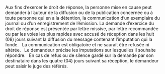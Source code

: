 Aux fins d’exercer le droit de réponse, la personne mise en cause peut demander à l’auteur de la diffusion ou de la publication concernée ou à toute personne qui en a la détention, la communication d’un exemplaire du journal ou d’un enregistrement de l’émission.
La demande d’exercice du droit de réponse est présentée par lettre missive, par lettre recommandée ou par les voies les plus rapides avec accusé de réception dans les huit (08) jours suivant la diffusion du message contenant l’imputation qui la fonde.
` `La communication est obligatoire et ne saurait être refusée ni altérée.
` `Le demandeur précise les imputations sur lesquelles il souhaite répondre.
` `En cas de refus ou de silence gardé sur la demande par son destinataire dans les quatre (04) jours suivant sa réception, le demandeur peut saisir le juge des référés.